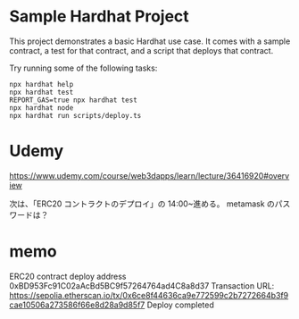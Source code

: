 # Sample Hardhat Project

This project demonstrates a basic Hardhat use case. It comes with a sample contract, a test for that contract, and a script that deploys that contract.

Try running some of the following tasks:

```shell
npx hardhat help
npx hardhat test
REPORT_GAS=true npx hardhat test
npx hardhat node
npx hardhat run scripts/deploy.ts
```

# Udemy

https://www.udemy.com/course/web3dapps/learn/lecture/36416920#overview

次は、「ERC20 コントラクトのデプロイ」の 14:00~進める。
metamask のパスワードは？

# memo

ERC20 contract deploy address 0xBD953Fc91C02aAcBd5BC9f57264764ad4C8a8d37
Transaction URL: https://sepolia.etherscan.io/tx/0x6ce8f44636ca9e772599c2b7272664b3f9cae10506a273586f66e8d28a9d85f7
Deploy completed
